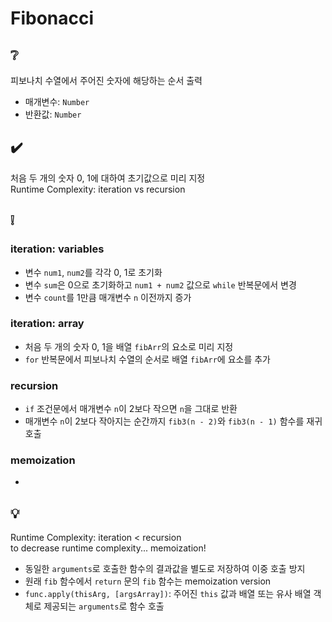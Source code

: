 # Fibonacci

## ❔
피보나치 수열에서 주어진 숫자에 해당하는 순서 출력
- 매개변수: `Number`
- 반환값: `Number`

## ✔️
처음 두 개의 숫자 0, 1에 대하여 초기값으로 미리 지정  
Runtime Complexity: iteration vs recursion

## ❕
### iteration: variables
- 변수 `num1`, `num2`를 각각 0, 1로 초기화
- 변수 `sum`은 0으로 초기화하고 `num1 + num2` 값으로 `while` 반복문에서 변경
- 변수 `count`를 1만큼 매개변수 `n` 이전까지 증가

### iteration: array
- 처음 두 개의 숫자 0, 1을 배열 `fibArr`의 요소로 미리 지정
- `for` 반복문에서 피보나치 수열의 순서로 배열 `fibArr`에 요소를 추가

### recursion
- `if` 조건문에서 매개변수 `n`이 2보다 작으면 `n`을 그대로 반환
- 매개변수 `n`이 2보다 작아지는 순간까지 `fib3(n - 2)`와 `fib3(n - 1)` 함수를 재귀 호출

### memoization
- 

## 💡
Runtime Complexity: iteration < recursion  
to decrease runtime complexity... memoization!
- 동일한 `arguments`로 호출한 함수의 결과값을 별도로 저장하여 이중 호출 방지
- 원래 `fib` 함수에서 `return` 문의 `fib` 함수는 memoization version
- `func.apply(thisArg, [argsArray])`: 주어진 `this` 값과 배열 또는 유사 배열 객체로 제공되는 `arguments`로 함수 호출 
